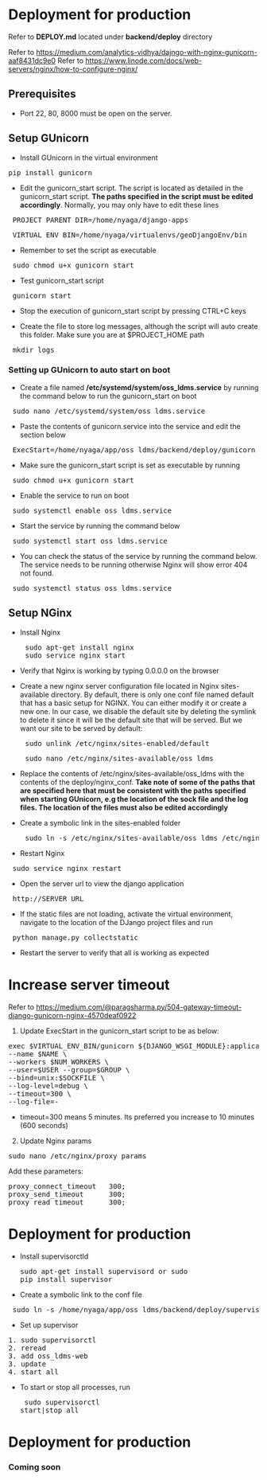 # Deployment for production <Native Setup>

Refer to **DEPLOY.md** located under **backend/deploy** directory

Refer to https://medium.com/analytics-vidhya/dajngo-with-nginx-gunicorn-aaf8431dc9e0
Refer to https://www.linode.com/docs/web-servers/nginx/how-to-configure-nginx/

## Prerequisites

* Port 22, 80, 8000 must be open on the server.

## Setup GUnicorn

* Install GUnicorn in the virtual environment
 <pre>pip install gunicorn</pre>

* Edit the gunicorn_start script. The script is located as detailed in the gunicorn_start script. **The paths specified in the script must be edited accordingly**. Normally, you may only have to edit these lines
 <pre> PROJECT_PARENT_DIR=/home/nyaga/django-apps </pre>
 <pre> VIRTUAL_ENV_BIN=/home/nyaga/virtualenvs/geoDjangoEnv/bin </pre>

* Remember to set the script as executable
 <pre> sudo chmod u+x gunicorn_start </pre>

* Test gunicorn_start script
 <pre> gunicorn_start </pre>

* Stop the execution of gunicorn_start script by pressing CTRL+C keys

* Create the file to store log messages, although the script will auto create this folder. Make sure you are at $PROJECT_HOME path
 <pre> mkdir logs </pre>

 ### Setting up GUnicorn to auto start on boot

* Create a file named **/etc/systemd/system/oss_ldms.service** by running the command below to run the gunicorn_start on boot 

<pre> sudo nano /etc/systemd/system/oss_ldms.service </pre>

* Paste the contents of gunicorn.service into the service and edit the section below

<pre> ExecStart=/home/nyaga/app/oss_ldms/backend/deploy/gunicorn_start </pre>  

* Make sure the gunicorn_start script is set as executable by running 

<pre> sudo chmod u+x gunicorn_start </pre>

* Enable the service to run on boot

<pre> sudo systemctl enable oss_ldms.service </pre>

* Start the service by running the command below

<pre> sudo systemctl start oss_ldms.service </pre>

* You can check the status of the service by running the command below. The service needs to be running otherwise Nginx will show error 404 not found.

<pre> sudo systemctl status oss_ldms.service </pre>

 ## Setup NGinx

* Install Nginx
<pre>
    sudo apt-get install nginx
    sudo service nginx start
</pre>

* Verify that Nginx is working by typing 0.0.0.0 on the browser

* Create a new nginx server configuration file located in Nginx sites-available directory. By default, there is only one conf file named default that has a basic setup for NGINX. You can either modify it or create a new one. In our case, we disable the default site by deleting the symlink to delete it since it will be the default site that will be served. But we want our site to be served by default:

<pre>
    sudo unlink /etc/nginx/sites-enabled/default
</pre>

<pre>
    sudo nano /etc/nginx/sites-available/oss_ldms
</pre>

* Replace the contents of /etc/nginx/sites-available/oss_ldms with the contents of the deploy/nginx_conf. **Take note of some of the paths that are specified here that must be consistent with the paths specified when starting GUnicorn, e.g the location of the sock file and the log files. The location of the files must also be edited accordingly**

* Create a symbolic link in the sites-enabled folder

<pre>
    sudo ln -s /etc/nginx/sites-available/oss_ldms /etc/nginx/sites-enabled/oss_ldms
</pre>

* Restart Nginx

<pre> sudo service nginx restart </pre>

* Open the server url to view the django application

<pre> http://SERVER_URL </pre>

* If the static files are not loading, activate the virtual environment, navigate to the location of the DJango project files and run 

<pre> python manage.py collectstatic </pre>

* Restart the server to verify that all is working as expected

# Increase server timeout

Refer to https://medium.com/@paragsharma.py/504-gateway-timeout-django-gunicorn-nginx-4570deaf0922

1. Update ExecStart in the gunicorn_start script to be as below:

<pre>
exec $VIRTUAL_ENV_BIN/gunicorn ${DJANGO_WSGI_MODULE}:application \
--name $NAME \
--workers $NUM_WORKERS \
--user=$USER --group=$GROUP \
--bind=unix:$SOCKFILE \
--log-level=debug \
--timeout=300 \
--log-file=-
</pre>

* timeout=300 means 5 minutes. Its preferred you increase to 10 minutes (600 seconds)

2. Update Nginx params

<pre>sudo nano /etc/nginx/proxy_params</pre>

Add these parameters:
<pre>
proxy_connect_timeout   300;
proxy_send_timeout      300;
proxy_read_timeout      300;
</pre>

# Deployment for production

* Install supervisorctld <pre>sudo apt-get install supervisord or sudo pip install supervisor</pre>
* Create a symbolic link to the conf file
<pre> sudo ln -s /home/nyaga/app/oss_ldms/backend/deploy/supervisor_prod.conf /etc/supervisor/conf.d/oss_ldms </pre>

* Set up supervisor
<pre>
1. sudo supervisorctl
2. reread
3. add oss_ldms-web
3. update
4. start all
</pre>

* To start or stop all processes, run <pre> sudo supervisorctl start|stop all</pre>

# Deployment for production <Docker Container Setup>

### Coming soon